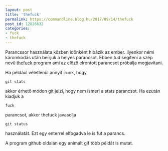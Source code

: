 ```yaml
---
layout: post
title: 'thefuck'
permalink: https://commandline.blog.hu/2017/09/14/thefuck
post_id: 12826632
categories: 
- fuck
- thefuck
---
```


Parancssor használata közben időnként hibázik az ember. Ilyenkor némi káromkodás után beírjuk a helyes parancsot. Ebben tud segíteni a szép nevű 
[thefuck](https://github.com/nvbn/thefuck) program ami az előző elrontott parancsot próbálja megjavítani.

Ha például véletlenül annyit írunk, hogy

```
git stats
```

akkor érhető módon git jelzi, hogy nem ismeri a stats parancsot. Ha ezután kiadjuk a

```
fuck
```

parancsot, akkor thefuck javasolja

```
git status
```

használatát. Ezt egy enterrel elfogadva le is fut a parancs.

A program github oldalán egy animált gif több példát is mutat.

 